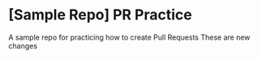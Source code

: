 # [Sample Repo] PR Practice
A sample repo for practicing how to create Pull Requests
These are new changes